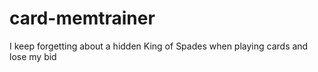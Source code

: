 # card-memtrainer
I keep forgetting about a hidden King of Spades when playing cards and lose my bid
